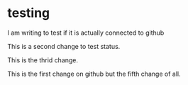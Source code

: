# testing

I am writing to test if it is actually connected to github

This is a second change to test status.

This is the thrid change.

This is the first change on github but the fifth change of all.

